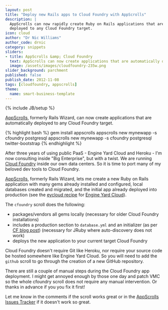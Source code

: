 ```yaml
---
layout: post
title: "Deploy new Rails apps to Cloud Foundry with AppScrolls"
description: |
  AppScrolls can now rapidly create Ruby on Rails applications that are automatically
  deployed to any Cloud Foundry target.
icon: cloud
author: "Dr Nic Williams"
author_code: drnic
category: snippets
sliders:
- title: AppScrolls &amp; Cloud Foundry
  text: AppScrolls can now create applications that are automatically deployed to any Cloud Foundry target.
  image: /assets/images/cloudfoundry-235w.png
slider_background: parchment
published: false
publish_date: 2012-11-08
tags: [cloudfoundry, appscrolls]
theme:
  name: smart-business-template
---
```

{% include JB/setup %}

[AppScrolls](http://appscrolls.org/), formerly Rails Wizard, can now create applications that are automatically deployed to any Cloud Foundry target.

{% highlight bash %}
gem install appscrolls
appscrolls new mynewapp -s cfoundry postgresql
appscrolls new mynewapp -s cfoundry postgresql twitter-bootstrap
{% endhighlight %}

After three years of using public PaaS - Engine Yard Cloud and Heroku - I'm now consulting inside "Big Enterprise", but with a twist. We are running [Cloud Foundry](http://cloudfoundry.org/) inside our own data centers. So it is time to port many of my beloved dev tools to Cloud Foundry.

[AppScrolls](http://appscrolls.org/), formerly Rails Wizard, lets me create a new Ruby on Rails application with many gems already installed and configured, local databases created and migrated, and the initial app already deployed into production (see the [eycloud recipe](https://github.com/drnic/appscrolls/blob/master/scrolls/eycloud.rb) for [Engine Yard Cloud](http://www.engineyard.com/products/cloud)).

The `cfoundry` scroll does the following:

* packages/vendors all gems locally (necessary for older Cloud Foundry installations)
* includes a production section to `database.yml` and an initializer (as per [CF blog post](http://blog.cloudfoundry.com/2012/04/19/deploying-jruby-on-rails-applications-on-cloud-foundry/ "Using JRuby for Rails Applications on Cloud Foundry | cloudfoundry.com Blog")) (necessary for JRuby where auto-discovery does not work)
* deploys the new application to your current target Cloud Foundry

Cloud Foundry doesn't require Git like Heroku, nor require your source code be hosted somewhere like Engine Yard Cloud. So you will need to add the `github` scroll to go through the creation of a new GitHub repository.

There are still a couple of manual steps during the Cloud Foundry app deployment. I might get annoyed enough by those one day and patch VMC so the whole cfoundry scroll does not require any manual intervention. Or thanks in advance if you  you fix it first!

Let me know in the comments if the scroll works great or in the <a href="https://github.com/drnic/appscrolls/issues?labels=&amp;milestone=&amp;state=open">AppScrolls Issues Tracker</a> if it doesn't work so great.
